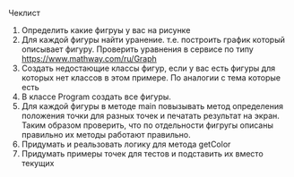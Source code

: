 Чеклист 
1. Определить какие фигруы у вас на рисунке
2. Для каждой фигуры найти уранение. т.е. построить график который описывает фигуру. Проверить уравнения в сервисе по типу https://www.mathway.com/ru/Graph
3. Создать недостающие классы фигур, если у вас есть фигуры для которых нет классов в этом примере. По аналогии с тема которые есть
4. В классе Program создать все фигуры.
5. Для каждой фигуры в методе main повызывать метод определения положения точки для разных точек и печатать результат на экран. Таким образом проверить, что по отдельности фигругы описаны правильно их методы работают правильно.
6. Придумать и реальзовать логику для метода getColor
7. Придумать примеры точек для тестов и подставить их вместо текущих